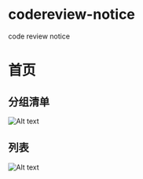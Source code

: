 # codereview-notice
code review notice

# 首页

## 分组清单
![Alt text](http://choudoufu-hd2.oss-cn-shanghai.aliyuncs.com/codereview/20170320/72131489951313024.png "首页分组")

## 列表
![Alt text](http://choudoufu-hd2.oss-cn-shanghai.aliyuncs.com/codereview/20170320/57211489951570542.pngg "列表")

